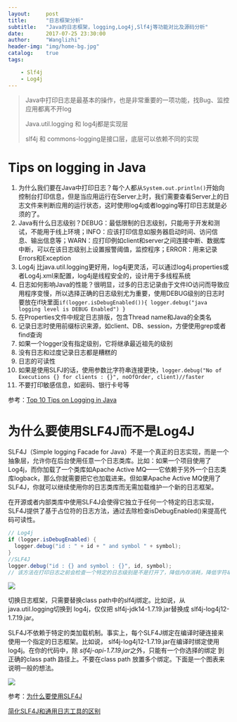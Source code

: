 ```yaml
---
layout:     post
title:      "日志框架分析"
subtitle:   "Java的日志框架，logging,Log4j,Slf4j等功能对比及源码分析"
date:       2017-07-25 23:30:00
author:     "Wanglizhi"
header-img: "img/home-bg.jpg"
catalog:    true
tags:

    - Slf4j
    - Log4j
---
```


> Java中打印日志是最基本的操作，也是非常重要的一项功能，找Bug、监控应用都离不开log
>
> Java.util.logging 和 log4j都是实现层
>
> slf4j 和 commons-logging是接口层，底层可以依赖不同的实现

# Tips on logging in Java

1. 为什么我们要在Java中打印日志？每个人都从`System.out.println()`开始向控制台打印信息，但是当应用运行在Server上时，我们需要查看Server上的日志文件来判断应用的运行状态，这时使用log4j或者logging等打印日志就是必须的了。
2. Java有什么日志级别？DEBUG：最低限制的日志级别，只能用于开发和测试，不能用于线上环境；INFO：应该打印信息如服务器启动时间、访问信息、输出信息等；WARN：应打印例如client和server之间连接中断、数据库中断，可以在该日志级别上设置报警阈值，监控程序；ERROR：用来记录Errors和Exception
3. Log4j 比java.util.logging更好用，log4j更灵活，可以通过log4j.properties或者Log4j.xml来配置，log4j是线程安全的，设计用于多线程系统
4. 日志如何影响Java的性能？很明显，过多的日志记录由于文件IO访问而导致应用程序变慢，所以选择正确的日志级别尤为重要，使用DEBUG级别的日志时要放在if块里面`if(logger.isDebugEnabled()){ logger.debug("java logging level is DEBUG Enabled") }`
5. 在Properties文件中规定日志排版，包含Thread name和Java的全类名
6. 记录日志时使用前缀标识来源，如client、DB、session，方便使用grep或者find查询
7. 如果一个logger没有指定级别，它将继承最近祖先的级别
8. 没有日志和过度记录日志都是糟糕的
9. 日志的可读性
10. 如果是使用SLFJ的话，使用参数比字符串连接更快，`logger.debug("No of Executions {} for clients : {}", noOfOrder, client)//faster `
11. 不要打印敏感信息，如密码、银行卡号等

参考：[Top 10 Tips on Logging in Java](http://javarevisited.blogspot.com/2011/05/top-10-tips-on-logging-in-java.html)

# 为什么要使用SLF4J而不是Log4J

SLF4J（Simple logging Facade for Java）不是一个真正的日志实现，而是一个抽象层，允许你在后台使用任意一个日志类库。比如：如果一个项目使用了Log4j，而你加载了一个类库如Apache Active MQ——它依赖于另外一个日志类库logback，那么你就需要把它也加载进来。但如果Apache Active MQ使用了SLF4J，你就可以继续使用你的日志类库而无需加载维护一个新的日志框架。

在开源或者内部类库中使用SLF4J会使得它独立于任何一个特定的日志实现，SLF4J提供了基于占位符的日志方法，通过去除检查isDebugEnabled()来提高代码可读性。

```Java
// Log4j
if (logger.isDebugEnabled) {
  logger.debug("id : " + id + " and symbol " + symbol);
}
//SLF4J
logger.debug("id : {} and symbol : {}", id, symbol);
// 该方法在打印日志之前会检查一个特定的日志级别是不是打开了，降低内存消耗，降低字符串连接命令时间
```



![](http://ifeve.com/wp-content/uploads/2016/04/chart.png)



切换日志框架，只需要替换class path中的slf4j绑定。比如说，从  java.util.logging切换到 log4j，仅仅把  slf4j-jdk14-1.7.19.jar替换成 slf4j-log4j12-1.7.19.jar。

SLF4J不依赖于特定的类加载机制。事实上，每个SLF4J绑定在编译时硬连接来使用一个指定的日志框架。比如说， slf4j-log4j12-1.7.19.jar在编译时绑定使用log4j。在你的代码中，除  *slf4j-api-1.7.19.jar*之外，只能有一个你选择的绑定 到正确的class path 路径上。不要在class path 放置多个绑定。下面是一个图表来说明一般的想法。

![](http://www.slf4j.org/images/concrete-bindings.png)



参考：[为什么要使用SLF4J](http://www.importnew.com/7450.html)

[简化SLF4J和通用日志工具的区别](http://www.importnew.com/19448.html)




